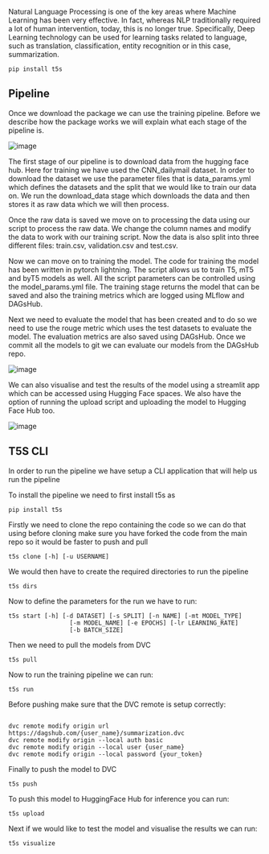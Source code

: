 Natural Language Processing is one of the key areas where Machine Learning has been very effective. In fact, whereas NLP traditionally required a lot of human intervention, today, this is no longer true. Specifically, Deep Learning technology can be used for learning tasks related to language, such as translation, classification, entity recognition or in this case, summarization.





```
pip install t5s
```

## Pipeline

Once we download the package we can use the training pipeline. Before we describe how the package works we will explain what each stage of the pipeline is.

![image](https://user-images.githubusercontent.com/49101362/129772732-438e700b-b0f0-4a74-832e-27628d8c2da3.png)

The first stage of our pipeline is to download data from the hugging face hub. Here for training we have used the CNN_dailymail dataset. In order to download the dataset we use the parameter files that is data_params.yml which defines the datasets and the split that we would like to train our data on. We run the download_data stage which downloads the data and then stores it as raw data which we will then process. 

Once the raw data is saved we move on to processing the data using our script to process the raw data. We change the column names and modify the data to work with our training script. Now the data is also split into three different files: train.csv, validation.csv and test.csv. 

Now we can move on to training the model. The code for training the model has been written in pytorch lightning. The script allows us to train T5, mT5 and byT5 models as well. All the script parameters can be controlled using the model_params.yml file. The training stage returns the model that can be saved and also the training metrics which are logged using MLflow and DAGsHub. 

Next we need to evaluate the model that has been created and to do so we need to use the rouge metric which uses the test datasets to evaluate the model. The evaluation metrics are also saved using DAGsHub. Once we commit all the models to git we can evaluate our models from the DAGsHub repo. 

![image](https://user-images.githubusercontent.com/49101362/129772801-063ec2fd-feb2-401b-ab9c-0d9250447d1a.png)


We can also visualise and test the results of the model using a streamlit app which can be accessed using Hugging Face spaces. We also have the option of running the upload script and uploading the model to Hugging Face Hub too.

![image](https://user-images.githubusercontent.com/49101362/129772845-8a93b3ce-ad6b-44ce-aa41-0b6da65a8ac4.png)

## T5S CLI

In order to run the pipeline we have setup a CLI application that will help us run the pipeline 

To install the pipeline we need to first install t5s as 

```
pip install t5s
```

Firstly we need to clone the repo containing the code so we can do that using before cloning make sure you have forked the code from the main repo so it would be faster to push and pull
```
t5s clone [-h] [-u USERNAME]
```

We would then have to create the required directories to run the pipeline

```
t5s dirs
``` 

Now to define the parameters for the run we have to run:
```
t5s start [-h] [-d DATASET] [-s SPLIT] [-n NAME] [-mt MODEL_TYPE]
                 [-m MODEL_NAME] [-e EPOCHS] [-lr LEARNING_RATE]
                 [-b BATCH_SIZE]
```
Then we need to pull the models from DVC

```
t5s pull
```

Now to run the training pipeline we can run:

```
t5s run
```

Before pushing make sure that the DVC remote is setup correctly:

```

dvc remote modify origin url https://dagshub.com/{user_name}/summarization.dvc
dvc remote modify origin --local auth basic
dvc remote modify origin --local user {user_name}
dvc remote modify origin --local password {your_token}

```
Finally to push the model to DVC

```
t5s push
```

To push this model to HuggingFace Hub for inference you can run:

```
t5s upload
```

Next if we would like to test the model and visualise the results we can run:

```
t5s visualize
```



